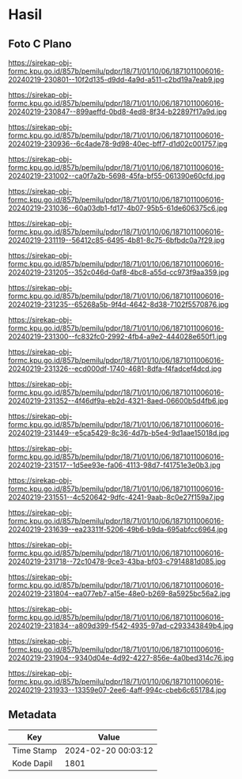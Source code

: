 # Hasil

## Foto C Plano

https://sirekap-obj-formc.kpu.go.id/857b/pemilu/pdpr/18/71/01/10/06/1871011006016-20240219-230801--10f2d135-d9dd-4a9d-a511-c2bd19a7eab9.jpg

https://sirekap-obj-formc.kpu.go.id/857b/pemilu/pdpr/18/71/01/10/06/1871011006016-20240219-230847--899aeffd-0bd8-4ed8-8f34-b22897f17a9d.jpg

https://sirekap-obj-formc.kpu.go.id/857b/pemilu/pdpr/18/71/01/10/06/1871011006016-20240219-230936--6c4ade78-9d98-40ec-bff7-d1d02c001757.jpg

https://sirekap-obj-formc.kpu.go.id/857b/pemilu/pdpr/18/71/01/10/06/1871011006016-20240219-231002--ca0f7a2b-5698-45fa-bf55-061390e60cfd.jpg

https://sirekap-obj-formc.kpu.go.id/857b/pemilu/pdpr/18/71/01/10/06/1871011006016-20240219-231036--60a03db1-fd17-4b07-95b5-61de606375c6.jpg

https://sirekap-obj-formc.kpu.go.id/857b/pemilu/pdpr/18/71/01/10/06/1871011006016-20240219-231119--56412c85-6495-4b81-8c75-6bfbdc0a7f29.jpg

https://sirekap-obj-formc.kpu.go.id/857b/pemilu/pdpr/18/71/01/10/06/1871011006016-20240219-231205--352c046d-0af8-4bc8-a55d-cc973f9aa359.jpg

https://sirekap-obj-formc.kpu.go.id/857b/pemilu/pdpr/18/71/01/10/06/1871011006016-20240219-231235--65268a5b-9f4d-4642-8d38-7102f5570876.jpg

https://sirekap-obj-formc.kpu.go.id/857b/pemilu/pdpr/18/71/01/10/06/1871011006016-20240219-231300--fc832fc0-2992-4fb4-a9e2-444028e650f1.jpg

https://sirekap-obj-formc.kpu.go.id/857b/pemilu/pdpr/18/71/01/10/06/1871011006016-20240219-231326--ecd000df-1740-4681-8dfa-f4fadcef4dcd.jpg

https://sirekap-obj-formc.kpu.go.id/857b/pemilu/pdpr/18/71/01/10/06/1871011006016-20240219-231352--4f46df9a-eb2d-4321-8aed-06600b5d4fb6.jpg

https://sirekap-obj-formc.kpu.go.id/857b/pemilu/pdpr/18/71/01/10/06/1871011006016-20240219-231449--e5ca5429-8c36-4d7b-b5e4-9d1aae15018d.jpg

https://sirekap-obj-formc.kpu.go.id/857b/pemilu/pdpr/18/71/01/10/06/1871011006016-20240219-231517--1d5ee93e-fa06-4113-98d7-f41751e3e0b3.jpg

https://sirekap-obj-formc.kpu.go.id/857b/pemilu/pdpr/18/71/01/10/06/1871011006016-20240219-231551--4c520642-9dfc-4241-9aab-8c0e27f159a7.jpg

https://sirekap-obj-formc.kpu.go.id/857b/pemilu/pdpr/18/71/01/10/06/1871011006016-20240219-231639--ea23311f-5206-49b6-b9da-695abfcc6964.jpg

https://sirekap-obj-formc.kpu.go.id/857b/pemilu/pdpr/18/71/01/10/06/1871011006016-20240219-231718--72c10478-9ce3-43ba-bf03-c7914881d085.jpg

https://sirekap-obj-formc.kpu.go.id/857b/pemilu/pdpr/18/71/01/10/06/1871011006016-20240219-231804--ea077eb7-a15e-48e0-b269-8a5925bc56a2.jpg

https://sirekap-obj-formc.kpu.go.id/857b/pemilu/pdpr/18/71/01/10/06/1871011006016-20240219-231834--a809d399-f542-4935-97ad-c293343849b4.jpg

https://sirekap-obj-formc.kpu.go.id/857b/pemilu/pdpr/18/71/01/10/06/1871011006016-20240219-231904--9340d04e-4d92-4227-856e-4a0bed314c76.jpg

https://sirekap-obj-formc.kpu.go.id/857b/pemilu/pdpr/18/71/01/10/06/1871011006016-20240219-231933--13359e07-2ee6-4aff-994c-cbeb6c651784.jpg


## Metadata

| Key        | Value               |
| ---------- | ------------------- |
| Time Stamp | 2024-02-20 00:03:12 |
| Kode Dapil | 1801                |



